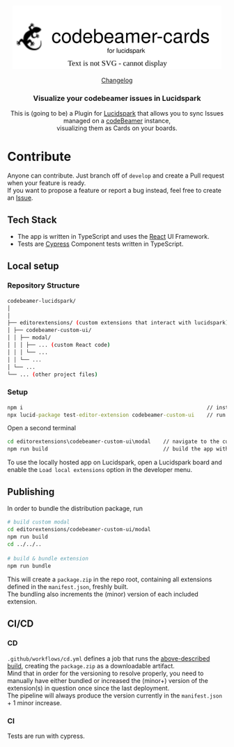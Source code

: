 <p align="center">
   <img src="/readmeImg/logo.svg" alt="codebeamer cards" width="480px"/>
</p>

<p align="center">
  <a href="https://github.com/codeBeamer-Extensions-and-Addons/codebeamer-lucidspark/blob/main/CHANGELOG.md">Changelog</a>
</p>

<h3 align="center">Visualize your codebeamer issues in Lucidspark</h3>

<p align="center">
    This is (going to be) a Plugin for <a href="https://lucidspark.com">Lucidspark</a> that allows you to sync Issues managed on a <a href="https://codebeamer.com">codeBeamer</a> instance, <br/> visualizing them as Cards on your boards.
</p>

# Contribute

Anyone can contribute. Just branch off of `develop` and create a Pull request when your feature is ready.  
If you want to propose a feature or report a bug instead, feel free to create an [Issue](https://github.com/codeBeamer-Extensions-and-Addons/codebeamer-lucidspark/issues).

## Tech Stack

-   The app is written in TypeScript and uses the [React](https://reactjs.org/) UI Framework.
-   Tests are [Cypress](https://cypress.io) Component tests written in TypeScript.

## Local setup

### Repository Structure

```bash
codebeamer-lucidspark/
│
│
├── editorextensions/ (custom extensions that interact with lucidspark)
│ ├── codebeamer-custom-ui/
│ │ ├── modal/
│ │ │ ├── ... (custom React code)
│ │ │ └── ...
│ │ └── ...
│ └── ...
└── ... (other project files)
```

### Setup

```bat
npm i                                                           // install dependencies
npx lucid-package test-editor-extension codebeamer-custom-ui    // run the integration
```

Open a second terminal

```bat
cd editorextensions\codebeamer-custom-ui\modal    // navigate to the custom React code directory
npm run build                                     // build the app with vite
```

To use the locally hosted app on Lucidspark, open a Lucidspark board and enable the `Load local extensions` option in the developer menu.

## Publishing

In order to bundle the distribution package, run  

```sh
# build custom modal
cd editorextensions/codebeamer-custom-ui/modal
npm run build
cd ../../..

# build & bundle extension
npm run bundle
```

This will create a `package.zip` in the repo root, containing all extensions defined in the `manifest.json`, freshly built.  
The bundling also increments the (minor) version of each included extension.  

## CI/CD

### CD

`.github/workflows/cd.yml` defines a job that runs the [above-described build](#publishing), creating the `package.zip` as a downloadable artifact.  
Mind that in order for the versioning to resolve properly, you need to manually have either bundled or increased the (minor+) version of the extension(s) in question once since the last deployment.  
The pipeline will always produce the version currently in the `manifest.json` + 1 minor increase.

### CI  

Tests are run with cypress. 
